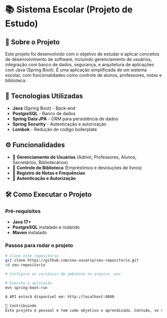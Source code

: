 # 📚 Sistema Escolar (Projeto de Estudo)

## 📖 Sobre o Projeto
Este projeto foi desenvolvido com o objetivo de estudar e aplicar conceitos de desenvolvimento de software, incluindo gerenciamento de usuários, integração com banco de dados, segurança, e arquitetura de aplicações com Java (Spring Boot). É uma aplicação simplificada de um sistema escolar, com funcionalidades como controle de alunos, professores, notas e biblioteca.

## 🚀 Tecnologias Utilizadas
- **Java** (Spring Boot) - Back-end
- **PostgreSQL** - Banco de dados
- **Spring Data JPA** - ORM para persistência de dados
- **Spring Security** - Autenticação e autorização
- **Lombok** - Redução de código boilerplate

## ⚙️ Funcionalidades
- 📌 **Gerenciamento de Usuários** (Admin, Professores, Alunos, Secretários, Bibliotecários)
- 📌 **Controle de Biblioteca** (Empréstimos e devoluções de livros)
- 📌 **Registro de Notas e Frequências**
- 📌 **Autenticação e Autorização**

## 🛠️ Como Executar o Projeto

### **Pré-requisitos**
- **Java 17+**
- **PostgreSQL** instalado e rodando
- **Maven** instalado

### **Passos para rodar o projeto**
```sh
# Clone este repositório
git clone https://github.com/seu-usuario/seu-repositorio.git
cd seu-repositorio

# Configure as variáveis de ambiente no arquivo .env

# Execute a aplicação
mvn spring-boot:run

A API estará disponível em: http://localhost:8080

📌 Contribuindo
Este projeto é pessoal e tem como objetivo o aprendizado. Contudo, se você deseja contribuir com melhorias ou sugestões, sinta-se à vontade para fazer um Fork, criar uma branch e enviar um Pull Request.